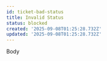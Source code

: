 ```yaml
---
id: ticket-bad-status
title: Invalid Status
status: blocked
created: '2025-09-08T01:25:28.732Z'
updated: '2025-09-08T01:25:28.732Z'
---
```


Body
